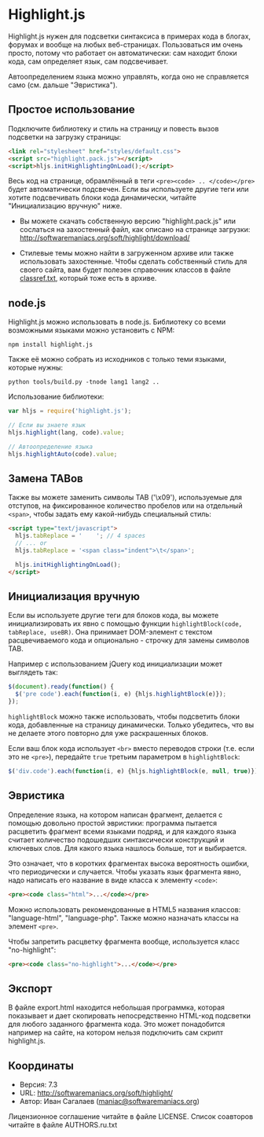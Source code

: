 # Highlight.js

Highlight.js нужен для подсветки синтаксиса в примерах кода в блогах,
форумах и вообще на любых веб-страницах. Пользоваться им очень просто,
потому что работает он автоматически: сам находит блоки кода, сам
определяет язык, сам подсвечивает.

Автоопределением языка можно управлять, когда оно не справляется само (см.
дальше "Эвристика").


## Простое использование

Подключите библиотеку и стиль на страницу и повесть вызов подсветки на
загрузку страницы:

```html
<link rel="stylesheet" href="styles/default.css">
<script src="highlight.pack.js"></script>
<script>hljs.initHighlightingOnLoad();</script>
```

Весь код на странице, обрамлённый в теги `<pre><code> .. </code></pre>`
будет автоматически подсвечен. Если вы используете другие теги или хотите
подсвечивать блоки кода динамически, читайте "Инициализацию вручную" ниже.

- Вы можете скачать собственную версию "highlight.pack.js" или сослаться
  на захостенный файл, как описано на странице загрузки:
  <http://softwaremaniacs.org/soft/highlight/download/>

- Стилевые темы можно найти в загруженном архиве или также использовать
  захостенные. Чтобы сделать собственный стиль для своего сайта, вам
  будет полезен справочник классов в файле [classref.txt][cr], который тоже
  есть в архиве.

[cr]: http://github.com/isagalaev/highlight.js/blob/master/classref.txt


## node.js

Highlight.js можно использовать в node.js. Библиотеку со всеми возможными языками можно
установить с NPM:

    npm install highlight.js

Также её можно собрать из исходников с только теми языками, которые нужны:

    python tools/build.py -tnode lang1 lang2 ..

Использование библиотеки:

```javascript
var hljs = require('highlight.js');

// Если вы знаете язык
hljs.highlight(lang, code).value;

// Автоопределение языка
hljs.highlightAuto(code).value;
```


## Замена TABов

Также вы можете заменить символы TAB ('\x09'), используемые для отступов, на
фиксированное количество пробелов или на отдельный `<span>`, чтобы задать ему
какой-нибудь специальный стиль:

```html
<script type="text/javascript">
  hljs.tabReplace = '    '; // 4 spaces
  // ... or
  hljs.tabReplace = '<span class="indent">\t</span>';

  hljs.initHighlightingOnLoad();
</script>
```


## Инициализация вручную

Если вы используете другие теги для блоков кода, вы можете инициализировать их
явно с помощью функции `highlightBlock(code, tabReplace, useBR)`. Она принимает
DOM-элемент с текстом расцвечиваемого кода и опционально - строчку для замены
символов TAB.

Например с использованием jQuery код инициализации может выглядеть так:

```javascript
$(document).ready(function() {
  $('pre code').each(function(i, e) {hljs.highlightBlock(e)});
});
```

`highlightBlock` можно также использовать, чтобы подсветить блоки кода,
добавленные на страницу динамически. Только убедитесь, что вы не делаете этого
повторно для уже раскрашенных блоков.

Если ваш блок кода использует `<br>` вместо переводов строки (т.е. если это не
`<pre>`), передайте `true` третьим параметром в `highlightBlock`:

```javascript
$('div.code').each(function(i, e) {hljs.highlightBlock(e, null, true)});
```


## Эвристика

Определение языка, на котором написан фрагмент, делается с помощью
довольно простой эвристики: программа пытается расцветить фрагмент всеми
языками подряд, и для каждого языка считает количество подошедших
синтаксически конструкций и ключевых слов. Для какого языка нашлось больше,
тот и выбирается.

Это означает, что в коротких фрагментах высока вероятность ошибки, что
периодически и случается. Чтобы указать язык фрагмента явно, надо написать
его название в виде класса к элементу `<code>`:

```html
<pre><code class="html">...</code></pre>
```

Можно использовать рекомендованные в HTML5 названия классов:
"language-html", "language-php". Также можно назначать классы на элемент
`<pre>`.

Чтобы запретить расцветку фрагмента вообще, используется класс "no-highlight":

```html
<pre><code class="no-highlight">...</code></pre>
```


## Экспорт

В файле export.html находится небольшая программка, которая показывает и дает
скопировать непосредственно HTML-код подсветки для любого заданного фрагмента кода.
Это может понадобится например на сайте, на котором нельзя подключить сам скрипт
highlight.js.


## Координаты

- Версия: 7.3
- URL:    http://softwaremaniacs.org/soft/highlight/
- Автор:  Иван Сагалаев (<maniac@softwaremaniacs.org>)

Лицензионное соглашение читайте в файле LICENSE.
Список соавторов читайте в файле AUTHORS.ru.txt
